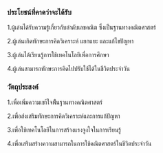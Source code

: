 ### ประโยชน์ที่คาดว่าจะได้รับ

1.ผู้เล่นได้รับความรู้เกี่ยวกับลำดับเลขคณิต ซึ่งเป็นฐานทางคณิตศาสตร์

2.ผู้เล่นเกิดทักษะการคิดวิเคราะห์ แยกแยะ และแก้ไขปัญหา

3.ผู้เล่นได้เรียนรู้การใช้เทคโนโลยีเพื่อการศึกษา

4.ผู้เล่นสามารถทักษะการคิดไปปรับใช้ได้ในชีวิตประจำวัน

 ### วัตถุประสงค์
 
1.เพื่อเพิ่มความเขา้ใจพ้ืนฐานทางคณิตศาสตร์

2.เพื่อส่งเสริมทักษะการคิดวิเคราะห์และการแก้ปัญหา

3.เพื่อใช้เทคโนโลยีในการสร้างแรงจูงใจในการเรียนรู้

4.เพื่อเสริมสร้างความสามารถในการใช้คณิตศาสตร์ในชีวิตประจำวัน
